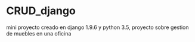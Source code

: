 # CRUD_django
mini proyecto creado en django 1.9.6 y python 3.5, proyecto sobre gestion de muebles en una oficina
